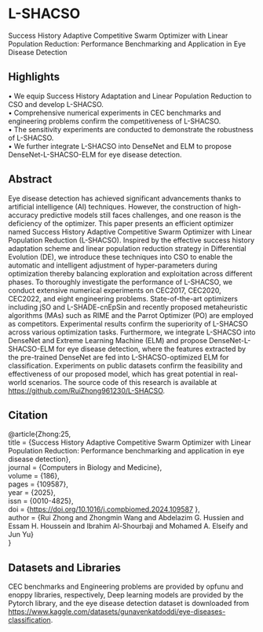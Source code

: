 # L-SHACSO
Success History Adaptive Competitive Swarm Optimizer with Linear Population Reduction: Performance Benchmarking and Application in Eye Disease Detection  

## Highlights  
• We equip Success History Adaptation and Linear Population Reduction to CSO and develop L-SHACSO.  
• Comprehensive numerical experiments in CEC benchmarks and engineering problems confirm the competitiveness of L-SHACSO.  
• The sensitivity experiments are conducted to demonstrate the robustness of L-SHACSO.  
• We further integrate L-SHACSO into DenseNet and ELM to propose DenseNet-L-SHACSO-ELM for eye disease detection.  

## Abstract
Eye disease detection has achieved significant advancements thanks to artificial intelligence (AI) techniques. However, the construction of high-accuracy predictive models still faces challenges, and one reason is the deficiency of the optimizer. This paper presents an efficient optimizer named Success History Adaptive Competitive Swarm Optimizer with Linear Population Reduction (L-SHACSO). Inspired by the effective success history adaptation scheme and linear population reduction strategy in Differential Evolution (DE), we introduce these techniques into CSO to enable the automatic and intelligent adjustment of hyper-parameters during optimization thereby balancing exploration and exploitation across different phases. To thoroughly investigate the performance of L-SHACSO, we conduct extensive numerical experiments on CEC2017, CEC2020, CEC2022, and eight engineering problems. State-of-the-art optimizers including jSO and L-SHADE-cnEpSin and recently proposed metaheuristic algorithms (MAs) such as RIME and the Parrot Optimizer (PO) are employed as competitors. Experimental results confirm the superiority of L-SHACSO across various optimization tasks. Furthermore, we integrate L-SHACSO into DenseNet and Extreme Learning Machine (ELM) and propose DenseNet-L-SHACSO-ELM for eye disease detection, where the features extracted by the pre-trained DenseNet are fed into L-SHACSO-optimized ELM for classification. Experiments on public datasets confirm the feasibility and effectiveness of our proposed model, which has great potential in real-world scenarios. The source code of this research is available at https://github.com/RuiZhong961230/L-SHACSO.

## Citation
@article{Zhong:25,  
title = {Success History Adaptive Competitive Swarm Optimizer with Linear Population Reduction: Performance benchmarking and application in eye disease detection},  
journal = {Computers in Biology and Medicine},  
volume = {186},  
pages = {109587},  
year = {2025},  
issn = {0010-4825},  
doi = {https://doi.org/10.1016/j.compbiomed.2024.109587 },  
author = {Rui Zhong and Zhongmin Wang and Abdelazim G. Hussien and Essam H. Houssein and Ibrahim Al-Shourbaji and Mohamed A. Elseify and Jun Yu}  
}

## Datasets and Libraries
CEC benchmarks and Engineering problems are provided by opfunu and enoppy libraries, respectively, Deep learning models are provided by the Pytorch library, and the eye disease detection dataset is downloaded from https://www.kaggle.com/datasets/gunavenkatdoddi/eye-diseases-classification.
